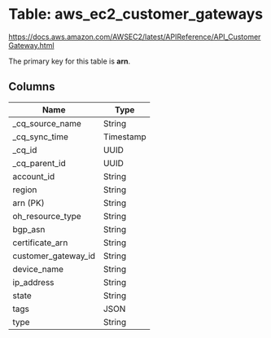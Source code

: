 # Table: aws_ec2_customer_gateways

https://docs.aws.amazon.com/AWSEC2/latest/APIReference/API_CustomerGateway.html

The primary key for this table is **arn**.



## Columns
| Name          | Type          |
| ------------- | ------------- |
|_cq_source_name|String|
|_cq_sync_time|Timestamp|
|_cq_id|UUID|
|_cq_parent_id|UUID|
|account_id|String|
|region|String|
|arn (PK)|String|
|oh_resource_type|String|
|bgp_asn|String|
|certificate_arn|String|
|customer_gateway_id|String|
|device_name|String|
|ip_address|String|
|state|String|
|tags|JSON|
|type|String|